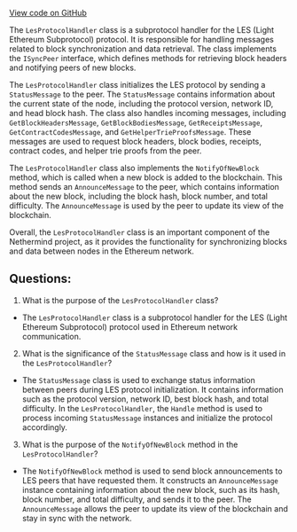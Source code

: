 [View code on GitHub](https://github.com/nethermindeth/nethermind/Nethermind.Network/P2P/Subprotocols/Les/LesProtocolHandler.cs)

The `LesProtocolHandler` class is a subprotocol handler for the LES (Light Ethereum Subprotocol) protocol. It is responsible for handling messages related to block synchronization and data retrieval. The class implements the `ISyncPeer` interface, which defines methods for retrieving block headers and notifying peers of new blocks.

The `LesProtocolHandler` class initializes the LES protocol by sending a `StatusMessage` to the peer. The `StatusMessage` contains information about the current state of the node, including the protocol version, network ID, and head block hash. The class also handles incoming messages, including `GetBlockHeadersMessage`, `GetBlockBodiesMessage`, `GetReceiptsMessage`, `GetContractCodesMessage`, and `GetHelperTrieProofsMessage`. These messages are used to request block headers, block bodies, receipts, contract codes, and helper trie proofs from the peer.

The `LesProtocolHandler` class also implements the `NotifyOfNewBlock` method, which is called when a new block is added to the blockchain. This method sends an `AnnounceMessage` to the peer, which contains information about the new block, including the block hash, block number, and total difficulty. The `AnnounceMessage` is used by the peer to update its view of the blockchain.

Overall, the `LesProtocolHandler` class is an important component of the Nethermind project, as it provides the functionality for synchronizing blocks and data between nodes in the Ethereum network.
## Questions: 
 1. What is the purpose of the `LesProtocolHandler` class?
- The `LesProtocolHandler` class is a subprotocol handler for the LES (Light Ethereum Subprotocol) protocol used in Ethereum network communication.

2. What is the significance of the `StatusMessage` class and how is it used in the `LesProtocolHandler`?
- The `StatusMessage` class is used to exchange status information between peers during LES protocol initialization. It contains information such as the protocol version, network ID, best block hash, and total difficulty. In the `LesProtocolHandler`, the `Handle` method is used to process incoming `StatusMessage` instances and initialize the protocol accordingly.

3. What is the purpose of the `NotifyOfNewBlock` method in the `LesProtocolHandler`?
- The `NotifyOfNewBlock` method is used to send block announcements to LES peers that have requested them. It constructs an `AnnounceMessage` instance containing information about the new block, such as its hash, block number, and total difficulty, and sends it to the peer. The `AnnounceMessage` allows the peer to update its view of the blockchain and stay in sync with the network.